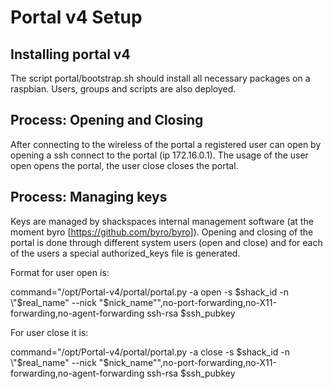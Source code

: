 # Portal v4 Setup

## Installing portal v4

The script portal/bootstrap.sh should install all necessary packages on a raspbian. Users, groups and scripts are also deployed.


## Process: Opening and Closing

After connecting to the wireless of the portal a registered user can open by opening a ssh connect to the portal (ip 172.16.0.1). The usage of the user open opens the portal, the user close closes the portal.

## Process: Managing keys

Keys are managed by shackspaces internal management software (at the moment byro [https://github.com/byro/byro]). Opening and closing of the portal is done through different system users (open and close) and for each of the users a special authorized_keys file is generated.

Format for user open is:

command="/opt/Portal-v4/portal/portal.py -a open -s $shack_id -n \"$real_name\" --nick \"$nick_name\"",no-port-forwarding,no-X11-forwarding,no-agent-forwarding ssh-rsa $ssh_pubkey

For user close it is:

command="/opt/Portal-v4/portal/portal.py -a close -s $shack_id -n \"$real_name\" --nick \"$nick_name\"",no-port-forwarding,no-X11-forwarding,no-agent-forwarding ssh-rsa $ssh_pubkey
